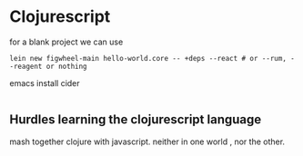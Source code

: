 # Clojurescript

for a blank project we can use 

```
lein new figwheel-main hello-world.core -- +deps --react # or --rum, --reagent or nothing
```


emacs install cider
```

```

## Hurdles learning the clojurescript language

mash together clojure with javascript. neither in one world , nor the other.



